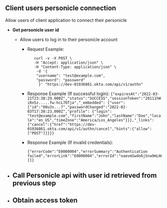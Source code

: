 
## Client users personicle connection

Allow users of client application to connect their personicle

- **Get personicle user id**
    - Allow users to log in to their personicle account
      - Request Example: 
          ``` 
             curl -v -X POST \
             -H "Accept: application/json" \
             -H "Content-Type: application/json" \
              -d '{
              "username": "test@example.com",
              "password": "password"
               }' "https://dev-01936861.okta.com/api/v1/authn"
          ```

      - Response Example (If successful login): 
            ```
               {"expiresAt":"2022-03-21T23:38:29.000Z","status":"SUCCESS","sessionToken":"20111hWiRn5z.....fw-hcL7OTja","_embedded":
               {"user":{"id":"00u3s...7","passwordChanged":"2022-02-03T17:38:23.000Z","profile": {"login":
               "test@example.com","firstName":"John","lastName":"Doe","locale":"en_US","timeZone":"America/Los_Angeles"}}},"_links":{"cancel":{"href":"https://dev-
               01936861.okta.com/api/v1/authn/cancel","hints":{"allow":["POST"]}}}}
            ```
      - Response Example (If invalid credentials):
          ```
          {"errorCode":"E0000004","errorSummary":"Authentication failed","errorLink":"E0000004","errorId":"oaevmSwdo6jSna9mLHeuctBow","errorCauses":[]}
          ```
- **Call Personicle api with user id retrieved from previous step**
   - 
   
- **Obtain access token**
    - 
